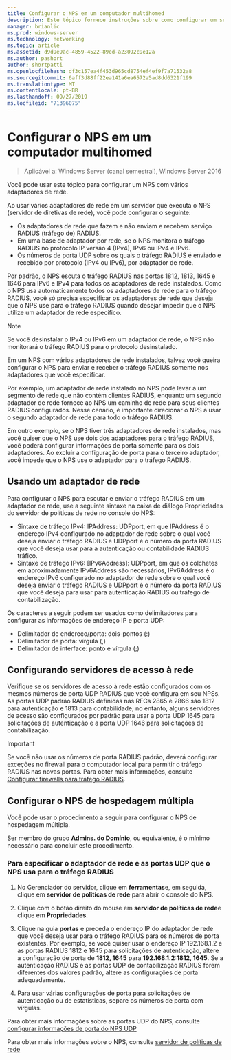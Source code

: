 ```yaml
---
title: Configurar o NPS em um computador multihomed
description: Este tópico fornece instruções sobre como configurar um servidor com vários adaptadores de rede que está executando o servidor de políticas de rede no Windows Server 2016.
manager: brianlic
ms.prod: windows-server
ms.technology: networking
ms.topic: article
ms.assetid: d9d9e9ac-4859-4522-89ed-a23092c9e12a
ms.author: pashort
author: shortpatti
ms.openlocfilehash: df3c157ea4f453d965cd8754ef4ef9f7a71532a8
ms.sourcegitcommit: 6aff3d88ff22ea141a6ea6572a5ad8dd6321f199
ms.translationtype: MT
ms.contentlocale: pt-BR
ms.lasthandoff: 09/27/2019
ms.locfileid: "71396075"
---
```

# <a name="configure-nps-on-a-multihomed-computer"></a>Configurar o NPS em um computador multihomed

>Aplicável a: Windows Server (canal semestral), Windows Server 2016

Você pode usar este tópico para configurar um NPS com vários adaptadores de rede.

Ao usar vários adaptadores de rede em um servidor que executa o NPS (servidor de diretivas de rede), você pode configurar o seguinte:

- Os adaptadores de rede que fazem e não enviam e recebem serviço RADIUS \(tráfego de\) RADIUS.
- Em uma base de adaptador por rede, se o NPS monitora o tráfego RADIUS no protocolo IP versão 4 \(IPv4\), IPv6 ou IPv4 e IPv6.
- Os números de porta UDP sobre os quais o tráfego RADIUS é enviado e recebido por protocolo \(IPv4 ou IPv6\), por adaptador de rede.

Por padrão, o NPS escuta o tráfego RADIUS nas portas 1812, 1813, 1645 e 1646 para IPv6 e IPv4 para todos os adaptadores de rede instalados. Como o NPS usa automaticamente todos os adaptadores de rede para o tráfego RADIUS, você só precisa especificar os adaptadores de rede que deseja que o NPS use para o tráfego RADIUS quando desejar impedir que o NPS utilize um adaptador de rede específico.

>[!NOTE]
>Se você desinstalar o IPv4 ou IPv6 em um adaptador de rede, o NPS não monitorará o tráfego RADIUS para o protocolo desinstalado.

Em um NPS com vários adaptadores de rede instalados, talvez você queira configurar o NPS para enviar e receber o tráfego RADIUS somente nos adaptadores que você especificar.

Por exemplo, um adaptador de rede instalado no NPS pode levar a um segmento de rede que não contém clientes RADIUS, enquanto um segundo adaptador de rede fornece ao NPS um caminho de rede para seus clientes RADIUS configurados. Nesse cenário, é importante direcionar o NPS a usar o segundo adaptador de rede para todo o tráfego RADIUS.

Em outro exemplo, se o NPS tiver três adaptadores de rede instalados, mas você quiser que o NPS use dois dos adaptadores para o tráfego RADIUS, você poderá configurar informações de porta somente para os dois adaptadores. Ao excluir a configuração de porta para o terceiro adaptador, você impede que o NPS use o adaptador para o tráfego RADIUS.

## <a name="using-a-network-adapter"></a>Usando um adaptador de rede

Para configurar o NPS para escutar e enviar o tráfego RADIUS em um adaptador de rede, use a seguinte sintaxe na caixa de diálogo Propriedades do servidor de políticas de rede no console do NPS:

- Sintaxe de tráfego IPv4: IPAddress: UDPport, em que IPAddress é o endereço IPv4 configurado no adaptador de rede sobre o qual você deseja enviar o tráfego RADIUS e UDPport é o número da porta RADIUS que você deseja usar para a autenticação ou contabilidade RADIUS tráfico.
- Sintaxe de tráfego IPv6: [IPv6Address]: UDPport, em que os colchetes em aproximadamente IPv6Address são necessários, IPv6Address é o endereço IPv6 configurado no adaptador de rede sobre o qual você deseja enviar o tráfego RADIUS e UDPport é o número da porta RADIUS que você deseja para usar para autenticação RADIUS ou tráfego de contabilização.

Os caracteres a seguir podem ser usados como delimitadores para configurar as informações de endereço IP e porta UDP:

- Delimitador de endereço/porta: dois-pontos (:)
- Delimitador de porta: vírgula (,)
- Delimitador de interface: ponto e vírgula (;)

## <a name="configuring-network-access-servers"></a>Configurando servidores de acesso à rede

Verifique se os servidores de acesso à rede estão configurados com os mesmos números de porta UDP RADIUS que você configura em seu NPSs. As portas UDP padrão RADIUS definidas nas RFCs 2865 e 2866 são 1812 para autenticação e 1813 para contabilidade; no entanto, alguns servidores de acesso são configurados por padrão para usar a porta UDP 1645 para solicitações de autenticação e a porta UDP 1646 para solicitações de contabilização.

>[!IMPORTANT]
>Se você não usar os números de porta RADIUS padrão, deverá configurar exceções no firewall para o computador local para permitir o tráfego RADIUS nas novas portas. Para obter mais informações, consulte [Configurar firewalls para tráfego RADIUS](nps-firewalls-configure.md).

## <a name="configure-the-multihomed-nps"></a>Configurar o NPS de hospedagem múltipla

Você pode usar o procedimento a seguir para configurar o NPS de hospedagem múltipla.

Ser membro do grupo **Admins. do Domínio**, ou equivalente, é o mínimo necessário para concluir este procedimento.

### <a name="to-specify-the-network-adapter-and-udp-ports-that-nps-uses-for-radius-traffic"></a>Para especificar o adaptador de rede e as portas UDP que o NPS usa para o tráfego RADIUS

1. No Gerenciador do servidor, clique em **ferramentas**e, em seguida, clique em **servidor de políticas de rede** para abrir o console do NPS.

2. Clique com o botão direito do mouse em **servidor de políticas de rede**e clique em **Propriedades**.

3. Clique na guia **portas** e preceda o endereço IP do adaptador de rede que você deseja usar para o tráfego RADIUS para os números de porta existentes. Por exemplo, se você quiser usar o endereço IP 192.168.1.2 e as portas RADIUS 1812 e 1645 para solicitações de autenticação, altere a configuração de porta de **1812, 1645** para **192.168.1.2:1812, 1645**. Se a autenticação RADIUS e as portas UDP de contabilização RADIUS forem diferentes dos valores padrão, altere as configurações de porta adequadamente.

4. Para usar várias configurações de porta para solicitações de autenticação ou de estatísticas, separe os números de porta com vírgulas.

Para obter mais informações sobre as portas UDP do NPS, consulte [configurar informações de porta do NPS UDP](nps-udp-ports-configure.md)


Para obter mais informações sobre o NPS, consulte [servidor de políticas de rede](nps-top.md)

